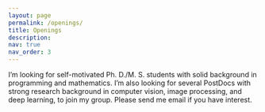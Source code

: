 ```yaml
---
layout: page
permalink: /openings/
title: Openings
description: 
nav: true
nav_order: 3
---
```


I’m looking for self-motivated Ph. D./M. S. students with solid background in programming and mathematics. I’m also looking for several PostDocs with strong research background in computer vision, image processing, and deep learning, to join my group.
Please send me email if you have interest.
